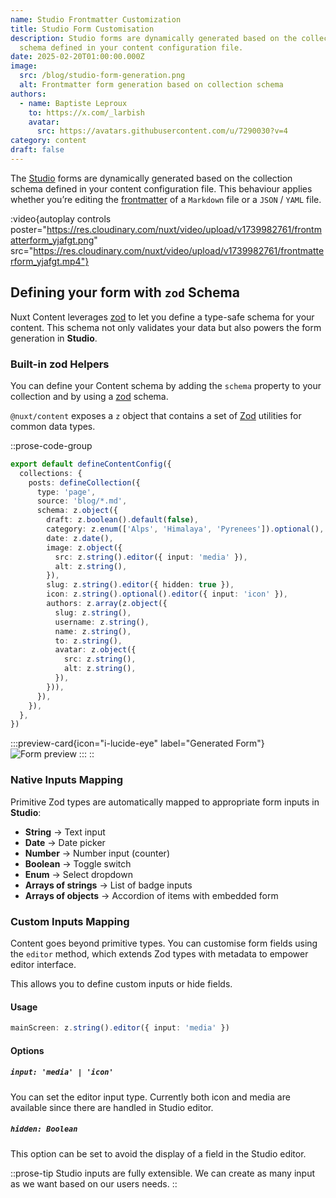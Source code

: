 ```yaml
---
name: Studio Frontmatter Customization
title: Studio Form Customisation
description: Studio forms are dynamically generated based on the collection
  schema defined in your content configuration file.
date: 2025-02-20T01:00:00.000Z
image:
  src: /blog/studio-form-generation.png
  alt: Frontmatter form generation based on collection schema
authors:
  - name: Baptiste Leproux
    to: https://x.com/_larbish
    avatar:
      src: https://avatars.githubusercontent.com/u/7290030?v=4
category: content
draft: false
---
```


The [Studio](https://nuxt.studio) forms are dynamically generated based on the collection schema defined in your content configuration file. This behaviour applies whether you’re editing the [frontmatter](/docs/files/markdown#frontmatter) of a `Markdown` file or a `JSON` / `YAML` file.

:video{autoplay controls poster="https://res.cloudinary.com/nuxt/video/upload/v1739982761/frontmatterform_yjafgt.png" src="https://res.cloudinary.com/nuxt/video/upload/v1739982761/frontmatterform_yjafgt.mp4"}

## **Defining your form with** `zod` Schema

Nuxt Content leverages [zod](https://github.com/colinhacks/zod) to let you define a type-safe schema for your content. This schema not only validates your data but also powers the form generation in **Studio**.

### **Built-in zod Helpers**

You can define your Content schema by adding the `schema` property to your collection and by using a [zod](https://github.com/colinhacks/zod) schema.

`@nuxt/content` exposes a `z` object that contains a set of [Zod](/) utilities for common data types.

::prose-code-group
```ts [content.config.ts]
export default defineContentConfig({
  collections: {
    posts: defineCollection({
      type: 'page',
      source: 'blog/*.md',
      schema: z.object({
        draft: z.boolean().default(false),
        category: z.enum(['Alps', 'Himalaya', 'Pyrenees']).optional(),
        date: z.date(),
        image: z.object({
          src: z.string().editor({ input: 'media' }),
          alt: z.string(),
        }),
        slug: z.string().editor({ hidden: true }),
        icon: z.string().optional().editor({ input: 'icon' }),
        authors: z.array(z.object({
          slug: z.string(),
          username: z.string(),
          name: z.string(),
          to: z.string(),
          avatar: z.object({
            src: z.string(),
            alt: z.string(),
          }),
        })),
      }),
    }),
  },
})    
```

  :::preview-card{icon="i-lucide-eye" label="Generated Form"}
  ![Form preview](/docs/studio/preview-schema.png)
  :::
::

### **Native Inputs Mapping**

Primitive Zod types are automatically mapped to appropriate form inputs in **Studio**:

- **String** → Text input
- **Date** → Date picker
- **Number** → Number input (counter)
- **Boolean** → Toggle switch
- **Enum** → Select dropdown
- **Arrays of strings** → List of badge inputs
- **Arrays of objects** → Accordion of items with embedded form

### Custom Inputs Mapping

Content goes beyond primitive types. You can customise form fields using the `editor` method, which extends Zod types with metadata to empower editor interface.

This allows you to define custom inputs or hide fields.

#### Usage

```ts [content.config.ts]
mainScreen: z.string().editor({ input: 'media' })
```

#### Options

##### `input: 'media' | 'icon'`

You can set the editor input type. Currently both icon and media are available since there are handled in Studio editor.

##### `hidden: Boolean`

This option can be set to avoid the display of a field in the Studio editor.

::prose-tip
Studio inputs are fully extensible. We can create as many input as we want based on our users needs.
::
